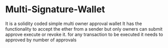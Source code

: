 # Multi-Signature-Wallet
It is a solidity coded simple multi owner approval wallet
It has the functionality to accept the ether from a sender but only owners can submit approve execute or revoke it.
for any transaction to be executed it needs to approved by number of approvals
